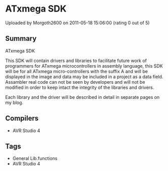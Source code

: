 # ATxmega SDK

Uploaded by Morgoth2600 on 2011-05-18 15:06:00 (rating 0 out of 5)

## Summary

ATxmega SDK


This SDK will contain drivers and libraries to facilitate future work of programmers for ATxmega microcontrollers in assembly language, this SDK will be for all ATxmega micro-controllers with the suffix A and will be displayed in the image and data may be included in a project as a data field. Assambler real code can not be seen by developers and will not be modified in order to keep intact the integrity of the libraries and drivers.  

Each library and the driver will be described in detail in separate pages on my blog.

## Compilers

- AVR Studio 4

## Tags

- General Lib.functions
- AVR Studio 4
